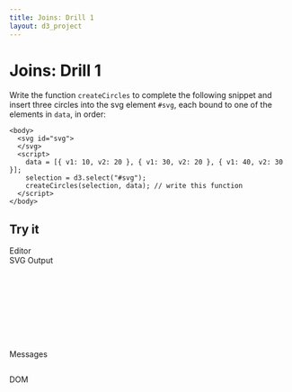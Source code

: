 ```yaml
---
title: Joins: Drill 1
layout: d3_project
---
```


# Joins: Drill 1

Write the function `createCircles` to complete the following snippet and insert three
circles into the svg element `#svg`, each bound to one of the elements
in `data`, in order:

    <body>
      <svg id="svg">
      </svg>
      <script>
        data = [{ v1: 10, v2: 20 }, { v1: 30, v2: 20 }, { v1: 40, v2: 30 }];
        selection = d3.select("#svg");
        createCircles(selection, data); // write this function
      </script>
    </body>

## Try it

<div style="clear:both"></div>
<div>
  <div class="half-width-float tall">
    <div>Editor</div>
	<div id="editor"></div>
	<div id="run"></div>
  </div>
  <div class="half-width-float tall">
    <div>SVG Output</div>
	<div id="preview"><svg id="svg"></svg></div>
	<div id="reset"></div>
  </div>
</div>

<div>
  <div class="half-width-float">
    <div>Messages</div>
	<pre id="reports"></pre>
  </div>
  <div class="half-width-float">
    <div>DOM</div>
	<pre id="domText"></pre>
  </div>
</div>

<script src="ace.js"></script>
<script src="drill2-1.js"></script>
